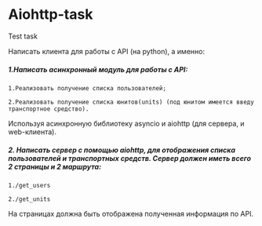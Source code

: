 # Aiohttp-task

Test task

Написать клиента для работы с API (на python), а именно:

##### 1.Написать асинхронный модуль для работы с API:

    1.Реализовать получение списка пользователей;

    2.Реализовать получение списка юнитов(units) (под юнитом имеется введу транспортное средство).
	
Используя асинхронную библиотеку asyncio и aiohttp (для сервера, и web-клиента).

##### 2. Написать сервер с помощью aiohttp, для отображения списка пользователей и транспортных средств. Сервер должен иметь всего 2 страницы и 2 маршрута:

    1./get_users

    2./get_units
	
На страницах должна быть отображена полученная информация по API.